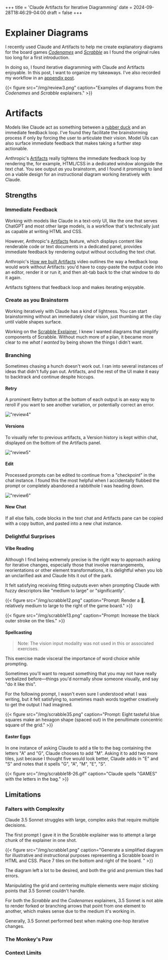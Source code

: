+++
title = 'Claude Artifacts for Iterative Diagramming'
date = 2024-09-28T18:46:29-04:00
draft = false
+++

# Explainer Diagrams

I recently used Claude and Artifacts to help me create explanatory diagrams for the board games [*Codenames*](https://gillandsiphon.github.io/posts/codenames-primer/) and [*Scrabble*](https://gillandsiphon.github.io/posts/scrabble-primer/) as I found the original rules too long for a first introduction.

In doing so, I found iterative diagramming with Claude and Artifacts enjoyable. In this post, I want to organize my takeaways. I've also recorded my workflow in an [appendix post](https://gillandsiphon.github.io/posts/scrabble-case-study/).

{{< figure src="/img/review3.png" caption="Examples of diagrams from the *Codenames* and *Scrabble* explainers." >}}


# Artifacts
 
Models like Claude act as something between a [rubber duck](https://en.wikipedia.org/wiki/Rubber_duck_debugging) and an immediate feedback loop. I've found they facilitate the brainstorming process if only by forcing the user to articulate their vision. Model UIs can also surface immediate feedback that makes taking a further step actionable.

Anthropic's [Artifacts](https://www.anthropic.com/news/artifacts) really tightens the immediate feedback loop by rendering the, for example, HTML/CSS in a dedicated window alongside the text chat. You see output *as* you brainstorm, and I found it promising to land on a viable design for an instructional diagram working iteratively with Claude.  


## Strengths


### Immediate Feedback

Working with models like Claude in a text-only UI, like the one that serves ChatGPT and most other large models, is a workflow that's technically just as capable at writing HTML and CSS.

However, Anthropic's [Artifacts](https://support.anthropic.com/en/articles/9487310-what-are-artifacts-and-how-do-i-use-them) feature, which displays content like renderable code or text documents in a dedicated panel, provides immediate feedback by rendering output without occluding the text chat.

Anthropic's [How we built Artifacts](https://www.youtube.com/watch?v=vUdNaAAc4FY) video outlines the way a feedback loop would work without Artifacts: you'd have to copy-paste the output code into an editor, render it or run it, and then alt-tab back to the chat window to do it again. 

Artifacts tightens that feedback loop and makes iterating enjoyable.

### Create as you Brainstorm

Working iteratively with Claude has a kind of lightness. You can start brainstorming without an immediately clear vision, just thumbing at the clay until viable shapes surface. 

Working on the [Scrabble Explainer](https://gillandsiphon.github.io/posts/scrabble-case-study/#brainstorming), I knew I wanted diagrams that simplify components of Scrabble. Without much more of a plan, it became more clear to me *what I wanted* by being shown the things I didn't want.

### Branching

Sometimes chasing a hunch doesn't work out. I ran into several instances of ideas that didn't fully pan out. Artifacts, and the rest of the UI make it easy to backtrack and continue despite hiccups. 

#### Retry
A prominent Retry button at the bottom of each output is an easy way to reroll if you want to see another variation, or potentially correct an error.

!["review4"](/img/review4.png)

#### Versions
To visually refer to previous artifacts, a Version history is kept within chat, displayed on the bottom of the Artifacts panel. 

!["review5"](/img/review5.png)

#### Edit
Processed prompts can be edited to continue from a "checkpoint" in the chat instance. I found this the most helpful when I accidentally flubbed the prompt or completely abandoned a rabbithole I was heading down.

!["review6"](/img/review6.png)

#### New Chat
If all else fails, code blocks in the text chat and Artifacts pane can be copied with a copy button, and pasted into a new chat instance.


### Delightful Surprises

#### Vibe Reading

Although I find being extremely precise is the right way to approach asking for iterative changes, especially those that involve rearrangements, reorientations or other element transformations, it is delightful when you lob an unclarified
ask and Claude hits it out of the park.

It felt satisfying receiving fitting outputs even when prompting Claude with fuzzy descriptors like "medium to large" or "significantly".

{{< figure src="/img/scrabble12.png" caption="Prompt: Render a 👛, relatively medium to large to the right of the game board." >}}

{{< figure src="/img/scrabble13.png" caption="Prompt: Increase the black outer stroke on the tiles." >}}

#### Spellcasting
>Note: The vision input modality was not used in this or associated exercises. 

This exercise made visceral the importance of word choice while prompting.  

Sometimes you'll want to request something that you may not have really verbalized before—things you'd normally show someone visually, and say "do it like this".  

For the following prompt, I wasn't even sure I understood what I was writing, but it felt satisfying to, sometimes mash words together creatively  to get the output I had imagined.

{{< figure src="/img/scrabble35.png" caption="Prompt: Eight tasteful blue squares make an hexagon shape (spaced out) in the penultimate concentric square of the grid." >}}

#### Easter Eggs

In one instance of asking Claude to add a tile to the bag containing the letters "A" and "G", Claude chooses to add "M". Asking it to add two more tiles, just because I thought five would look better, Claude adds in "E" and "S" and notes that it spells "G", "A", "M", "E", "S". 

{{< figure src="/img/scrabble18-26.gif" caption="Claude spells "GAMES" with the letters in the bag." >}}

## Limitations

### Falters with Complexity

Claude 3.5 Sonnet struggles with large, complex asks that require multiple decisions. 

The first prompt I gave it in the Scrabble explainer was to attempt a large chunk of the explainer in one shot.

{{< figure src="/img/scrabble1.png" caption="Generate a simplified diagram for illustrative and instructional purposes representing a Scrabble board in HTML and CSS. Place 7 tiles on the bottom and right of the board.
" >}}

The diagram left a lot to be desired, and both the grid and premium tiles had errors.

Manipulating the grid and centering multiple elements were major sticking points that 3.5 Sonnet couldn't handle. 

For both the *Scrabble* and the *Codenames* explainers, 3.5 Sonnet is not able to render forked or branching arrows that point from one element to another, which makes sense due to the medium it's working in.

Generally, 3.5 Sonnet performed best when making one-hop iterative changes.

### The Monkey's Paw



### Context Limits


